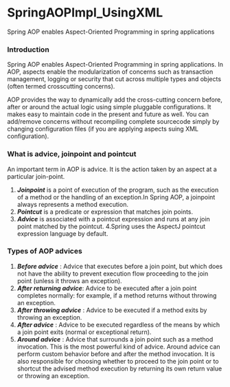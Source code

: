 # SpringAOPImpl_UsingXML
Spring AOP enables Aspect-Oriented Programming in spring applications

### Introduction
Spring AOP enables Aspect-Oriented Programming in spring applications. In AOP, aspects enable
the modularization of concerns such as transaction management, logging or security that 
cut across multiple types and objects (often termed crosscutting concerns).

AOP provides the way to dynamically add the cross-cutting concern before, after or around 
the actual logic using simple pluggable configurations. It makes easy to maintain code in 
the present and future as well. You can add/remove concerns without recompiling
complete sourcecode simply by changing configuration files 
(if you are applying aspects suing XML configuration).


### What is advice, joinpoint and pointcut

An important term in AOP is advice. It is the action taken by an aspect at a particular join-point.
1. **_Joinpoint_** is a point of execution of the program, such as the execution 
of a method or the handling of an exception.In Spring AOP, a joinpoint always represents a method execution.
2. **_Pointcut_** is a predicate or expression that matches join points.
3. **_Advice_** is associated with a pointcut expression and runs at any join point matched by the pointcut.
4.Spring uses the AspectJ pointcut expression language by default.


### Types of AOP advices

1. **_Before advice_** : Advice that executes before a join point, but which does not have the ability 
to prevent execution flow proceeding to the join point (unless it throws an exception).
2. **_After returning advice_**: Advice to be executed after a join point completes normally: 
for example, if a method returns without throwing an exception.
3. **_After throwing advice_** : Advice to be executed if a method exits by throwing an exception.
4. **_After advice_** : Advice to be executed regardless of the means by which a 
join point exits (normal or exceptional return).
5. **_Around advice_** : Advice that surrounds a join point such as a method invocation. 
This is the most powerful kind of advice. Around advice can perform custom behavior before and 
after the method invocation. It is also responsible for choosing whether to proceed to the 
join point or to shortcut the advised method execution by returning its own return 
value or throwing an exception.

